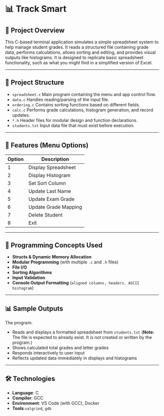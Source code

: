 # 📊 Track Smart

## 📌 Project Overview

This C-based terminal application simulates a simple spreadsheet system to help manage student grades.
It reads a structured file containing grade data, performs calculations, allows sorting and editing, and provides visual outputs like histograms.
It is designed to replicate basic spreadsheet functionality, such as what you might find in a simplified version of Excel.

---

## 📁 Project Structure

- `spreadsheet.c` Main program containing the menu and app control flow.
- `data.c` Handles reading/parsing of the input file.
- `ordering.c` Contains sorting functions based on different fields.
- `calc.c` Performs grade calculations, histogram generation, and record updates.
- `*.h` Header files for modular design and function declarations.
- `students.txt` Input data file that must exist before execution.

---

## 🔧 Features (Menu Options)

| Option | Description              |
|--------|--------------------------|
| 1      | Display Spreadsheet      |
| 2      | Display Histogram        |
| 3      | Set Sort Column          |
| 4      | Update Last Name         |
| 5      | Update Exam Grade        |
| 6      | Update Grade Mapping     |
| 7      | Delete Student           |
| 8      | Exit                     |

---

## 🧱 Programming Concepts Used

- **Structs & Dynamic Memory Allocation**
- **Modular Programming** (with multiple `.c` and `.h` files)
- **File I/O**
- **Sorting Algorithms** 
- **Input Validation** 
- **Console Output Formatting** (`aligned columns, headers, ASCII histogram`)

---

## 📊 Sample Outputs

The program:
- Reads and displays a formatted spreadsheet from `students.txt` (**Note:** The file is expected to already exist. It is not created or written by the program.)
- Shows calculated total grades and letter grades
- Responds interactively to user input
- Reflects updated data immediately in displays and histograms

---

## 🛠 Technologies

- **Language**: C
- **Compiler**: GCC
- **Environment**: VS Code (with GCC), Docker
- **Tools**:`valgrind`, `gdb`
